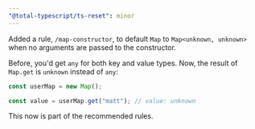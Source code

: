 ```yaml
---
"@total-typescript/ts-reset": minor
---
```


Added a rule, `/map-constructor`, to default `Map` to `Map<unknown, unknown>` when no arguments are passed to the constructor.

Before, you'd get `any` for both key and value types. Now, the result of `Map.get` is `unknown` instead of `any`:

```ts
const userMap = new Map();

const value = userMap.get("matt"); // value: unknown
```

This now is part of the recommended rules.
